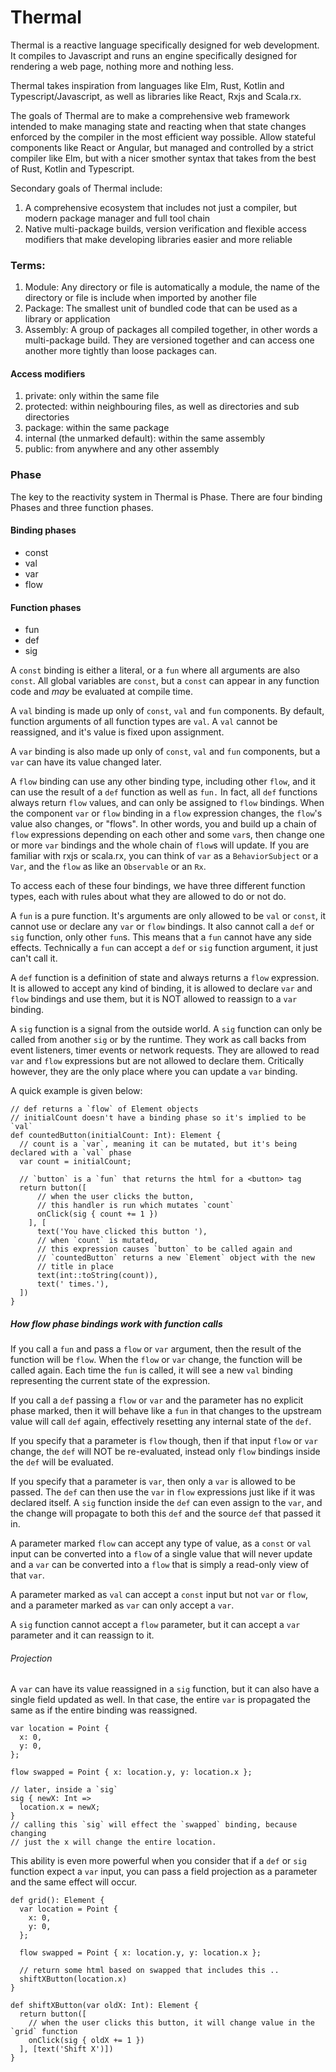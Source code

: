 # Thermal

Thermal is a reactive language specifically designed for web development.
It compiles to Javascript and runs an engine specifically designed for rendering
a web page, nothing more and nothing less.

Thermal takes inspiration from languages like Elm, Rust, Kotlin and Typescript/Javascript,
as well as libraries like React, Rxjs and Scala.rx.

The goals of Thermal are to make a comprehensive web framework intended to make managing
state and reacting when that state changes enforced by the compiler in the most efficient way possible.
Allow stateful components like React or Angular, but managed and controlled by a strict
compiler like Elm, but with a nicer smother syntax that takes from the best of Rust, Kotlin
and Typescript.

Secondary goals of Thermal include:

1. A comprehensive ecosystem that includes not just a compiler, but modern package manager and full tool chain
2. Native multi-package builds, version verification and flexible access modifiers that make developing libraries easier
   and more reliable

### Terms:

1. Module: Any directory or file is automatically a module, the name of the directory or file is include when imported
   by another file
2. Package: The smallest unit of bundled code that can be used as a library or application
3. Assembly: A group of packages all compiled together, in other words a multi-package build.
   They are versioned together and can access one another more tightly than loose packages can.

#### Access modifiers

1. private: only within the same file
2. protected: within neighbouring files, as well as directories and sub directories
3. package: within the same package
4. internal (the unmarked default): within the same assembly
5. public: from anywhere and any other assembly

### Phase

The key to the reactivity system in Thermal is Phase.
There are four binding Phases and three function phases.

#### Binding phases

* const
* val
* var
* flow

#### Function phases

* fun
* def
* sig

A `const` binding is either a literal, or a `fun` where all arguments are also `const`.
All global variables are `const`, but a `const` can appear in any function code and _may_ be
evaluated at compile time.

A `val` binding is made up only of `const`, `val` and `fun` components.
By default, function arguments of all function types are `val`.
A `val` cannot be reassigned, and it's value is fixed upon assignment.

A `var` binding is also made up only of `const`, `val` and `fun` components,
but a `var` can have its value changed later.

A `flow` binding can use any other binding type, including other `flow`, and it can
use the result of a `def` function as well as `fun.`
In fact, all `def` functions always return `flow` values, and can only be assigned to
`flow` bindings.
When the component `var` or `flow` binding in a `flow` expression changes, the `flow`'s value
also changes, or "flows".
In other words, you and build up a chain of `flow` expressions depending on each other and some
`var`s, then change one or more `var` bindings and the whole chain of `flow`s will update.
If you are familiar with rxjs or scala.rx, you can think of `var` as a `BehaviorSubject` or a `Var`,
and the `flow` as like an `Observable` or an `Rx`.

To access each of these four bindings, we have three different function types, each
with rules about what they are allowed to do or not do.

A `fun` is a pure function.
It's arguments are only allowed to be `val` or `const`, it cannot use or declare any
`var` or `flow` bindings.
It also cannot call a `def` or `sig` function, only other `fun`s.
This means that a `fun` cannot have any side effects.
Technically a `fun` can accept a `def` or `sig` function argument, it just can't call it.

A `def` function is a definition of state and always returns a `flow` expression.
It is allowed to accept any kind of binding, it is allowed to declare `var`
and `flow` bindings and use them, but it is NOT allowed to reassign to a `var` binding.

A `sig` function is a signal from the outside world.
A `sig` function can only be called from another `sig` or by the runtime.
They work as call backs from event listeners, timer events or network requests.
They are allowed to read `var` and `flow` expressions but are not allowed to declare them.
Critically however, they are the only place where you can update a `var` binding.

A quick example is given below:

```thermal
// def returns a `flow` of Element objects
// initialCount doesn't have a binding phase so it's implied to be `val`
def countedButton(initialCount: Int): Element {
  // count is a `var`, meaning it can be mutated, but it's being declared with a `val` phase
  var count = initialCount;

  // `button` is a `fun` that returns the html for a <button> tag
  return button([
      // when the user clicks the button,
      // this handler is run which mutates `count`
      onClick(sig { count += 1 })
    ], [
      text('You have clicked this button '),
      // when `count` is mutated,
      // this expression causes `button` to be called again and 
      // `countedButton` returns a new `Element` object with the new
      // title in place
      text(int::toString(count)),
      text(' times.'),
  ])
}
```

##### How flow phase bindings work with function calls

If you call a `fun` and pass a `flow` or `var` argument, then the result
of the function will be `flow`.
When the `flow` or `var` change, the function will be called again.
Each time the `fun` is called, it will see a new `val` binding representing
the current state of the expression.

If you call a `def` passing a `flow` or `var` and the parameter has no explicit phase marked,
then it will behave like a `fun` in that changes to the upstream
value will call `def` again, effectively resetting any internal state of the `def`.

If you specify that a parameter is `flow` though,
then if that input `flow` or `var` change, the `def` will NOT be re-evaluated,
instead only `flow` bindings inside the `def` will be evaluated.

If you specify that a parameter is `var`, then only a `var` is allowed to be passed.
The `def` can then use the `var` in `flow` expressions just like if it was declared itself.
A `sig` function inside the `def` can even assign to the `var`, and the change will propagate
to both this `def` and the source `def` that passed it in.

A parameter marked `flow` can accept any type of value, as a `const` or `val` input
can be converted into a `flow` of a single value that will never update and a `var`
can be converted into a `flow` that is simply a read-only view of that `var`.

A parameter marked as `val` can accept a `const` input but not `var` or `flow`, and
a parameter marked as `var` can only accept a `var`.

A `sig` function cannot accept a `flow` parameter, but it can accept a `var` parameter
and it can reassign to it.

###### Projection

A `var` can have its value reassigned in a `sig` function, but it can also have a
single field updated as well.
In that case, the entire `var` is propagated the same as if the entire binding
was reassigned.
```thermal
var location = Point {
  x: 0,
  y: 0,
};

flow swapped = Point { x: location.y, y: location.x };

// later, inside a `sig`
sig { newX: Int =>
  location.x = newX;
}
// calling this `sig` will effect the `swapped` binding, because changing
// just the x will change the entire location.
```

This ability is even more powerful when you consider that if a `def` or `sig`
function expect a `var` input, you can pass a field projection as a parameter
and the same effect will occur.

```thermal
def grid(): Element {
  var location = Point {
    x: 0,
    y: 0,
  };

  flow swapped = Point { x: location.y, y: location.x };

  // return some html based on swapped that includes this ..
  shiftXButton(location.x)
}

def shiftXButton(var oldX: Int): Element {
  return button([
    // when the user clicks this button, it will change value in the `grid` function
    onClick(sig { oldX += 1 })
  ], [text('Shift X')])
}
```

